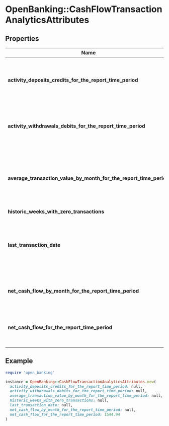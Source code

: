 # OpenBanking::CashFlowTransactionAnalyticsAttributes

## Properties

| Name | Type | Description | Notes |
| ---- | ---- | ----------- | ----- |
| **activity_deposits_credits_for_the_report_time_period** | [**Array&lt;CashFlowActivityDepositsCredits&gt;**](CashFlowActivityDepositsCredits.md) | List of all deposit transactions posted to the account during the report period |  |
| **activity_withdrawals_debits_for_the_report_time_period** | [**Array&lt;CashFlowActivityWithdrawalsDebits&gt;**](CashFlowActivityWithdrawalsDebits.md) | List of all withdrawal transactions posted to the account during the report period |  |
| **average_transaction_value_by_month_for_the_report_time_period** | [**Array&lt;ObbDateRangeAndAmount&gt;**](ObbDateRangeAndAmount.md) | Average value of transactions during periods in the report. Values may be positive or negative |  |
| **historic_weeks_with_zero_transactions** | [**CashFlowNumWeeksZeros**](CashFlowNumWeeksZeros.md) |  | [optional] |
| **last_transaction_date** | [**Array&lt;CashFlowTransactionAnalyticsAttributesLastTransactionDateInner&gt;**](CashFlowTransactionAnalyticsAttributesLastTransactionDateInner.md) | Latest posted transaction(s) to the account. May be more than one if they share the same timestamp | [optional] |
| **net_cash_flow_by_month_for_the_report_time_period** | [**Array&lt;ObbDateRangeAndAmount&gt;**](ObbDateRangeAndAmount.md) | Net cash flow for each month during the report period | [optional] |
| **net_cash_flow_for_the_report_time_period** | **Float** | Net cash flow during the report period (may be positive or negative) | [optional] |

## Example

```ruby
require 'open_banking'

instance = OpenBanking::CashFlowTransactionAnalyticsAttributes.new(
  activity_deposits_credits_for_the_report_time_period: null,
  activity_withdrawals_debits_for_the_report_time_period: null,
  average_transaction_value_by_month_for_the_report_time_period: null,
  historic_weeks_with_zero_transactions: null,
  last_transaction_date: null,
  net_cash_flow_by_month_for_the_report_time_period: null,
  net_cash_flow_for_the_report_time_period: 1544.94
)
```

